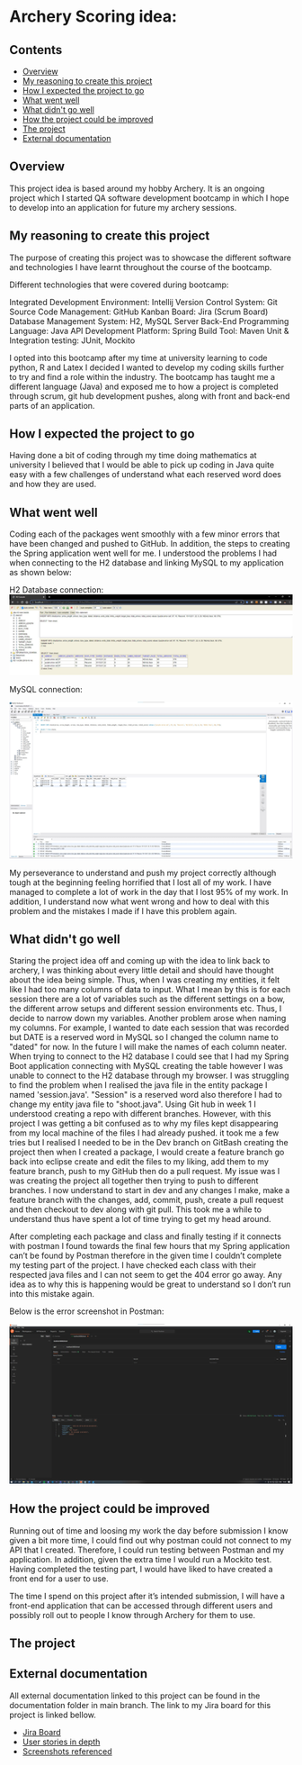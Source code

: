 # Archery Scoring idea:

## Contents
* [Overview](https://github.com/DylanPatel11/Archery-Scoring/blob/main/README.md#overview)
* [My reasoning to create this project](https://github.com/DylanPatel11/Archery-Scoring/blob/main/README.md#my-reasoning-to-create-this-project)
* [How I expected the project to go](https://github.com/DylanPatel11/Archery-Scoring/blob/main/README.md#how-i-expected-the-project-to-go)
* [What went well](https://github.com/DylanPatel11/Archery-Scoring/blob/main/README.md#what-went-well)
* [What didn't go well](https://github.com/DylanPatel11/Archery-Scoring/blob/main/README.md#what-didnt-go-well)
* [How the project could be improved](https://github.com/DylanPatel11/Archery-Scoring/blob/main/README.md#how-the-project-could-be-improved)
* [The project](https://github.com/DylanPatel11/Archery-Scoring/blob/main/README.md#the-project)
* [External documentation](https://github.com/DylanPatel11/Archery-Scoring/blob/main/README.md#external-documentation)

## Overview
This project idea is based around my hobby Archery. It is an ongoing project which I started QA software development bootcamp in which I hope to develop into an application for future my archery sessions.

## My reasoning to create this project
The purpose of creating this project was to showcase the different software and technologies I have learnt throughout the course of the bootcamp.

Different technologies that were covered during bootcamp:

Integrated Development Environment: Intellij
Version Control System: Git
Source Code Management: GitHub
Kanban Board: Jira (Scrum Board)
Database Management System: H2, MySQL Server
Back-End Programming Language: Java
API Development Platform: Spring
Build Tool: Maven
Unit & Integration testing: JUnit, Mockito

I opted into this bootcamp after my time at university learning to code python, R and Latex I decided I wanted to develop my coding skills further to try and find a role within the industry.
The bootcamp has taught me a different language (Java) and exposed me to how a project is completed through scrum, git hub development pushes, along with front and back-end parts of an application.

## How I expected the project to go
Having done a bit of coding through my time doing mathematics at university I believed that I would be able to pick up coding in Java quite easy with a few challenges of understand what each reserved word does and how they are used.

## What went well
Coding each of the packages went smoothly with a few minor errors that have been changed and pushed to GitHub. In addition, the steps to creating the Spring application went well for me. I understood the problems I had when connecting to the H2 database and linking MySQL to my application as shown below:

H2 Database connection:
![Local host](https://github.com/DylanPatel11/QA-Bootcamp-Archery-Project/blob/dev/Screenshots/Screenshot%20of%20localhost%20working%20and%20connecting%20to%20MySQL.jpg "H2 database link")

MySQL connection:

![MySQL connection](https://github.com/DylanPatel11/QA-Bootcamp-Archery-Project/blob/dev/Screenshots/Screenshot%20of%20MySQL%20connecting%20to%20Application%20creating%20tables.jpg "MySQL connection")

My perseverance to understand and push my project correctly although tough at the beginning feeling horrified that I lost all of my work. I have managed to complete a lot of work in the day that I lost 95% of my work. In addition, I understand now what went wrong and how to deal with this problem and the mistakes I made if I have this problem again.

## What didn't go well
Staring the project idea off and coming up with the idea to link back to archery, I was thinking about every little detail and should have thought about the idea being simple. Thus, when I was creating my entities, it felt like I had too many columns of data to input.
What I mean by this is for each session there are a lot of variables such as the different settings on a bow, the different arrow setups and different session environments etc. Thus, I decide to narrow down my variables. Another problem arose when naming my columns. For example, I wanted to date each session that was recorded but DATE is a reserved word in MySQL so I changed the column name to "dated" for now. In the future I will make the names of each column neater.
When trying to connect to the H2 database I could see that I had my Spring Boot application connecting with MySQL creating the table however I was unable to connect to the H2 database through my browser. I was struggling to find the problem when I realised the java file in the entity package I named 'session.java'. "Session" is a reserved word also therefore I had to change my entity java file to "shoot.java".
Using Git hub in week 1 I understood creating a repo with different branches. However, with this project I was getting a bit confused as to why my files kept disappearing from my local machine of the files I had already pushed. it took me a few tries but I realised I needed to be in the Dev branch on GitBash creating the project then when I created a package, I would create a feature branch go back into eclipse create and edit the files to my liking, add them to my feature branch, push to my GitHub then do a pull request. My issue was I was creating the project all together then trying to push to different branches. I now understand to start in dev and any changes I make, make a feature branch with the changes, add, commit, push, create a pull request and then checkout to dev along with git pull.
This took me a while to understand thus have spent a lot of time trying to get my head around.

After completing each package and class and finally testing if it connects with postman I found towards the final few hours that my Spring application can’t be found by Postman therefore in the given time I couldn’t complete my testing part of the project.
I have checked each class with their respected java files and I can not seem to get the 404 error go away. Any idea as to why this is happening would be great to understand so I don’t run into this mistake again.

Below is the error screenshot in Postman:

![Postman not connecting](https://github.com/DylanPatel11/QA-Bootcamp-Archery-Project/blob/dev/Screenshots/Postman%20not%20connecting%20to%20Archery.jpg "Postman not connecting")



## How the project could be improved
Running out of time and loosing my work the day before submission I know given a bit more time, I could find out why postman could not connect to my API that I created. Therefore, I could run testing between Postman and my application. In addition, given the extra time I would run a Mockito test.
Having completed the testing part, I would have liked to have created a front end for a user to use.

The time I spend on this project after it’s intended submission, I will have a front-end application that can be accessed through different users and possibly roll out to people I know through Archery for them to use. 


## The project


## External documentation
All external documentation linked to this project can be found in the documentation folder in main branch. The link to my Jira board for this project is linked bellow.

* [Jira Board](https://dylan-patel.atlassian.net/jira/software/projects/AP/boards/5 "Dylan's Archery Project Jira Board")
* [User stories in depth](https://github.com/DylanPatel11/QA-Bootcamp-Archery-Project/blob/dev/Documentation/User%20stories%20and%20Acceptance%20Criteria.docx "User Stories for Archery Scoring API")
* [Screenshots referenced](https://github.com/DylanPatel11/QA-Bootcamp-Archery-Project/tree/dev/Screenshots "Referenced Screenshots")
